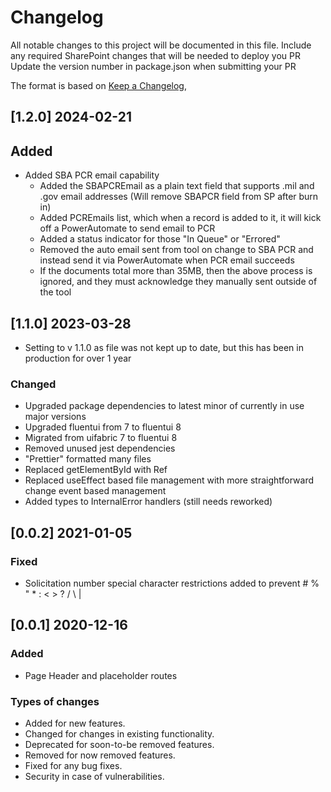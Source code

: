 # Changelog

All notable changes to this project will be documented in this file.
Include any required SharePoint changes that will be needed to deploy you PR
Update the version number in package.json when submitting your PR

The format is based on [Keep a Changelog](https://keepachangelog.com/en/1.0.0/),

## [1.2.0] 2024-02-21

## Added

- Added SBA PCR email capability
  - Added the SBAPCREmail as a plain text field that supports .mil and .gov email addresses (Will remove SBAPCR field from SP after burn in)
  - Added PCREmails list, which when a record is added to it, it will kick off a PowerAutomate to send email to PCR
  - Added a status indicator for those "In Queue" or "Errored"
  - Removed the auto email sent from tool on change to SBA PCR and instead send it via PowerAutomate when PCR email succeeds
  - If the documents total more than 35MB, then the above process is ignored, and they must acknowledge they manually sent outside of the tool

## [1.1.0] 2023-03-28

- Setting to v 1.1.0 as file was not kept up to date, but this has been in production for over 1 year

### Changed

- Upgraded package dependencies to latest minor of currently in use major versions
- Upgraded fluentui from 7 to fluentui 8
- Migrated from uifabric 7 to fluentui 8
- Removed unused jest dependencies
- "Prettier" formatted many files
- Replaced getElementById with Ref
- Replaced useEffect based file management with more straightforward change event based management
- Added types to InternalError handlers (still needs reworked)

## [0.0.2] 2021-01-05

### Fixed

- Solicitation number special character restrictions added to prevent # % " \* : < > ? / \ |

## [0.0.1] 2020-12-16

### Added

- Page Header and placeholder routes

### Types of changes

- Added for new features.
- Changed for changes in existing functionality.
- Deprecated for soon-to-be removed features.
- Removed for now removed features.
- Fixed for any bug fixes.
- Security in case of vulnerabilities.
